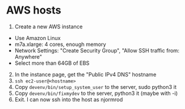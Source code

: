 # AWS hosts

1. Create a new AWS instance
  - Use Amazon Linux
  - m7a.xlarge: 4 cores, enough memory
  - Network Settings: "Create Security Group", "Allow SSH traffic from: Anywhere"
  - Select more than 64GB of EBS
2. In the instance page, get the "Public IPv4 DNS" hostname
3. `ssh ec2-user@<hostname>`
4. Copy `devenv/bin/setup_system_user` to the server, sudo python3 it
5. Copy `devenv/bin/fixmydev` to the server, python3 it (maybe with -i)
6. Exit. I can now ssh into the host as njormrod
